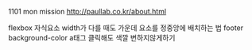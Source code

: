 1101 mon mission
http://paullab.co.kr/about.html

flexbox 자식요소 width가 다를 때도 가운데 요소를 정중앙에 배치하는 법
footer background-color
a태그 클릭해도 색깔 변하지않게하기 
